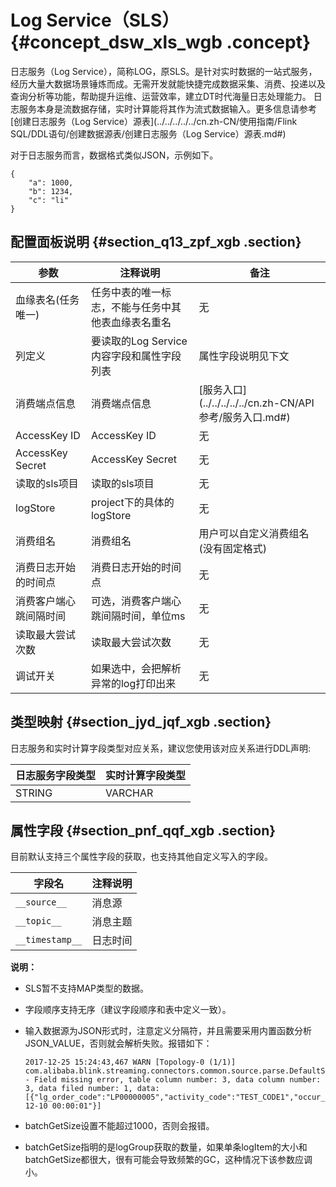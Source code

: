 # Log Service（SLS） {#concept_dsw_xls_wgb .concept}

日志服务（Log Service），简称LOG，原SLS。是针对实时数据的一站式服务，经历大量大数据场景锤炼而成。无需开发就能快捷完成数据采集、消费、投递以及查询分析等功能，帮助提升运维、运营效率，建立DT时代海量日志处理能力。 日志服务本身是流数据存储，实时计算能将其作为流式数据输入。更多信息请参考[创建日志服务（Log Service）源表](../../../../../cn.zh-CN/使用指南/Flink SQL/DDL语句/创建数据源表/创建日志服务（Log Service）源表.md#)

对于日志服务而言，数据格式类似JSON，示例如下。

```
{
	"a": 1000,
	"b": 1234,
	"c": "li"
}
```

## 配置面板说明 {#section_q13_zpf_xgb .section}

|参数|注释说明|备注|
|--|----|--|
|血缘表名\(任务唯一\)|任务中表的唯一标志，不能与任务中其他表血缘表名重名|无|
|列定义|要读取的Log Service内容字段和属性字段列表|属性字段说明见下文|
|消费端点信息|消费端点信息|[服务入口](../../../../../cn.zh-CN/API 参考/服务入口.md#)|
|AccessKey ID|AccessKey ID|无|
|AccessKey Secret|AccessKey Secret|无|
|读取的sls项目|读取的sls项目|无|
|logStore|project下的具体的logStore|无|
|消费组名|消费组名|用户可以自定义消费组名\(没有固定格式\)|
|消费日志开始的时间点|消费日志开始的时间点|无|
|消费客户端心跳间隔时间|可选，消费客户端心跳间隔时间，单位ms|无|
|读取最大尝试次数|读取最大尝试次数|无|
|调试开关|如果选中，会把解析异常的log打印出来|无|

## 类型映射 {#section_jyd_jqf_xgb .section}

日志服务和实时计算字段类型对应关系，建议您使用该对应关系进行DDL声明:

|日志服务字段类型|实时计算字段类型|
|--------|--------|
|STRING|VARCHAR|

## 属性字段 {#section_pnf_qqf_xgb .section}

目前默认支持三个属性字段的获取，也支持其他自定义写入的字段。

|字段名|注释说明|
|---|----|
|`__source__`|消息源|
|`__topic__`|消息主题|
|`__timestamp__`|日志时间|

**说明：** 

-   SLS暂不支持MAP类型的数据。
-   字段顺序支持无序（建议字段顺序和表中定义一致）。
-   输入数据源为JSON形式时，注意定义分隔符，并且需要采用内置函数分析JSON\_VALUE，否则就会解析失败。报错如下：

    ```
    2017-12-25 15:24:43,467 WARN [Topology-0 (1/1)] com.alibaba.blink.streaming.connectors.common.source.parse.DefaultSourceCollector - Field missing error, table column number: 3, data column number: 3, data filed number: 1, data: [{"lg_order_code":"LP00000005","activity_code":"TEST_CODE1","occur_time":"2017-12-10 00:00:01"}]
    ```

-   batchGetSize设置不能超过1000，否则会报错。
-   batchGetSize指明的是logGroup获取的数量，如果单条logItem的大小和 batchGetSize都很大，很有可能会导致频繁的GC，这种情况下该参数应调小。

